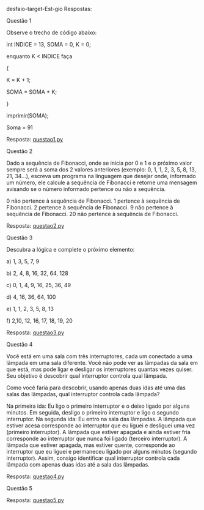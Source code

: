 desfaio-target-Est-gio
Respostas:

Questão 1

Observe o trecho de código abaixo:

int INDICE = 13, SOMA = 0, K = 0;

enquanto K < INDICE faça

{

K = K + 1;

SOMA = SOMA + K;

}

imprimir(SOMA);

Soma = 91

Resposta: [questao1.py](https://github.com/pedrinhuhu/desfaio-target-Est-gio/blob/7c1aada95fecbbe8cc78eaa148078540c04bbc0e/questao2.py)

Questão 2

Dado a sequência de Fibonacci, onde se inicia por 0 e 1 e o próximo valor sempre será a soma dos 2 valores anteriores (exemplo: 0, 1, 1, 2, 3, 5, 8, 13, 21, 34...), escreva um programa na linguagem que desejar onde, informado um número, ele calcule a sequência de Fibonacci e retorne uma mensagem avisando se o número informado pertence ou não a sequência.

0 não pertence à sequência de Fibonacci.
1 pertence à sequência de Fibonacci.
2 pertence à sequência de Fibonacci.
9 não pertence à sequência de Fibonacci.
20 não pertence à sequência de Fibonacci.

Resposta: [questao2.py](https://github.com/pedrinhuhu/desfaio-target-Est-gio/blob/7c1aada95fecbbe8cc78eaa148078540c04bbc0e/questao3.py)

Questão 3

Descubra a lógica e complete o próximo elemento:

a) 1, 3, 5, 7, 9

b) 2, 4, 8, 16, 32, 64, 128

c) 0, 1, 4, 9, 16, 25, 36, 49

d) 4, 16, 36, 64, 100

e) 1, 1, 2, 3, 5, 8, 13

f) 2,10, 12, 16, 17, 18, 19, 20

Resposta: [questao3.py](https://github.com/pedrinhuhu/desfaio-target-Est-gio/blob/7c1aada95fecbbe8cc78eaa148078540c04bbc0e/questao4.py)

Questão 4

Você está em uma sala com três interruptores, cada um conectado a uma lâmpada em uma sala diferente. Você não pode ver as lâmpadas da sala em que está, mas pode ligar e desligar os interruptores quantas vezes quiser. Seu objetivo é descobrir qual interruptor controla qual lâmpada.

Como você faria para descobrir, usando apenas duas idas até uma das salas das lâmpadas, qual interruptor controla cada lâmpada?

Na primeira ida:
Eu ligo o primeiro interruptor e o deixo ligado por alguns minutos.
Em seguida, desligo o primeiro interruptor e ligo o segundo interruptor.
Na segunda ida:
Eu entro na sala das lâmpadas.
A lâmpada que estiver acesa corresponde ao interruptor que eu liguei e desliguei uma vez (primeiro interruptor).
A lâmpada que estiver apagada e ainda estiver fria corresponde ao interruptor que nunca foi ligado (terceiro interruptor).
A lâmpada que estiver apagada, mas estiver quente, corresponde ao interruptor que eu liguei e permaneceu ligado por alguns minutos (segundo interruptor).
Assim, consigo identificar qual interruptor controla cada lâmpada com apenas duas idas até a sala das lâmpadas.

Resposta: [questao4.py](https://github.com/pedrinhuhu/desfaio-target-Est-gio/blob/7c1aada95fecbbe8cc78eaa148078540c04bbc0e/questao5.py)

Questão 5

Resposta: [questao5.py](https://github.com/pedrinhuhu/desfaio-target-Est-gio/blob/7c1aada95fecbbe8cc78eaa148078540c04bbc0e/questao1.py)



